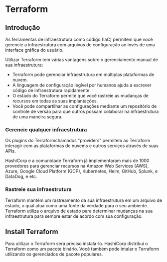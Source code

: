 # Terraform

## Introdução

As ferramentas de infraestrutura como código (IaC) permitem que você gerencie a infraestrutura com arquivos de configuração ao invés de uma interface gráfica do usuário.

Utilizar Terraform tem várias vantagens sobre o gerenciamento manual de sua infraestrutura:

- Terraform pode gerenciar infraestrutura em múltiplas plataformas de nuvem.
- A linguagem de configuração legível por humanos ajuda a escrever código de infraestrutura rapidamente.
- O estado do Terraform permite que você rastreie as mudanças de recursos em todas as suas implantações.
- Você pode compartilhar as configurações mediante um repositório de controle de versão para que outros possam colaborar na infraestrutura de uma maneira segura.

### Gerencie qualquer infraestrutura

Os plugins do Terraformchamados "providers" permitem ao Terraform interagir com as plataformas de nuvems e outros serviços através de suas APIs.

HashiCorp e a comunidade Terraform já implementaram mais de 1000 provedores para gerenciar recursos na Amazon Web Services (AWS), Azure, Google Cloud Platform (GCP), Kubernetes, Helm, GitHub, Splunk, e DataDog, e etc.

### Rastreie sua infraestrutura

Terraform mantém um rastreamento da sua infraestrutura em um arquivo de estado, o qual atua como uma fonte da verdade para o seu ambiente. Terraform utiliza o arquivo de estado para determinar mudanças na sua infraestrutura para sempre estar de acordo com sua configuração.

## Install Terraform

Para utilizar o Terraform será preciso instala-lo. HashiCorp distribui o Terraform como um pacote binário. Você também pode intalar o Terraform utilizando os gerenciados de pacote populares.
